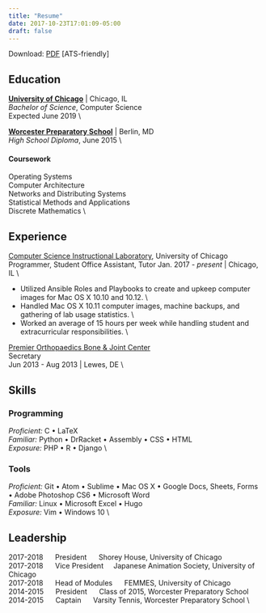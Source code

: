 ```yaml
---
title: "Resume"
date: 2017-10-23T17:01:09-05:00
draft: false
---
```


Download: [PDF]( /file/cchoy-resume.pdf ) [ATS-friendly]

## Education
**[University of Chicago](https://www.uchicago.edu/)** | Chicago, IL \
*Bachelor of Science*, Computer Science  \
Expected June 2019 \


**[Worcester Preparatory School](https://worcesterprep.org/)** | Berlin, MD \
*High School Diploma*, June 2015  \

#### Coursework
Operating Systems \
Computer Architecture \
Networks and Distributing Systems \
Statistical Methods and Applications \
Discrete Mathematics \

## Experience
[Computer Science Instructional Laboratory](https://csil.cs.uchicago.edu), University of Chicago \
Programmer, Student Office Assistant, Tutor
Jan. 2017 - *present* | Chicago, IL \

* Utilized Ansible Roles and Playbooks to create and upkeep computer images for Mac OS X 10.10 and 10.12. \
* Handled Mac OS X 10.11 computer images, machine backups, and gathering of lab usage statistics. \
* Worked an average of 15 hours per week while handling student and extracurricular responsibilities. \

[Premier Orthopaedics Bone & Joint Center](http://www.delawarebonecare.com/) \
Secretary \
Jun 2013 - Aug 2013 | Lewes, DE \

## Skills
### Programming
*Proficient:* C • LaTeX \
*Familiar:* Python • DrRacket • Assembly • CSS • HTML \
*Exposure:*  PHP • R • Django \


### Tools
*Proficient:* Git • Atom • Sublime • Mac OS X • Google Docs, Sheets, Forms
• Adobe Photoshop CS6 • Microsoft Word \
*Familiar:*  Linux • Microsoft Excel • Hugo \
*Exposure:* Vim • Windows 10 \

## Leadership
2017-2018 &nbsp;&nbsp;&nbsp;&nbsp; President &nbsp;&nbsp;&nbsp;&nbsp; Shorey House, University of Chicago \
2017-2018 &nbsp;&nbsp;&nbsp;&nbsp; Vice President &nbsp;&nbsp;&nbsp;&nbsp;Japanese Animation Society, University of Chicago \
2017-2018 &nbsp;&nbsp;&nbsp;&nbsp; Head of Modules &nbsp;&nbsp;&nbsp;&nbsp; FEMMES, University of Chicago \
2014-2015 &nbsp;&nbsp;&nbsp;&nbsp; President &nbsp;&nbsp;&nbsp;&nbsp; Class of 2015, Worcester Preparatory School \
2014-2015 &nbsp;&nbsp;&nbsp;&nbsp; Captain &nbsp;&nbsp;&nbsp;&nbsp; Varsity Tennis, Worcester Preparatory School \


<br>
